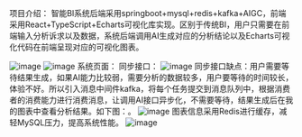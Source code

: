 项目介绍：
智能BI系统后端采用springboot+mysql+redis+kafka+AIGC，前端采用React+TypeScript+Echarts可视化库实现。区别于传统BI，用户只需要在前端输入分析诉求以及数据，系统后端调用AI生成对应的分析结论以及Echarts可视化代码在前端呈现对应的可视化图表。

![image](https://github.com/134979/BI/assets/82896512/b9045177-d831-44dc-bc53-f16419f4e0cd)
![image](https://github.com/134979/BI/assets/82896512/2c949891-371b-4531-af65-617ea2b148ff)
系统页面：
同步接口：
![image](https://github.com/134979/BI/assets/82896512/24c76f32-b6d3-4116-b406-991cb55594e6)
同步接口缺点：用户需要等待结果生成，如果AI能力比较弱，需要分析的数据较多，用户要等待的时间较长，体验不好。所以引入消息中间件kafka，将每个任务提交到消息队列中，根据消费者的消费能力进行消费消息，让调用AI接口异步化，不需要等待，结果生成后在我的图表中查看分析结果。如下图：。
![image](https://github.com/134979/BI/assets/82896512/c9a4ace3-78f1-49df-9c56-80ac69273ce9)
图表信息采用Redis进行缓存，减轻MySQL压力，提高系统性能。
![image](https://github.com/134979/BI/assets/82896512/320a0b6f-c811-412a-8cf0-04915f44fb55)


